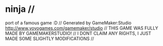 # ninja //
port of a famous game :D //
Generated by GameMaker:Studio http://www.yoyogames.com/gamemaker/studio // 
THIS GAME WAS FULLY MADE BY GAMEMAKERSTUDIO! //
I DONT CLAIM ANY RIGHTS, I JUST MADE SOME SLIGHTLY MODIFICATIONS //
